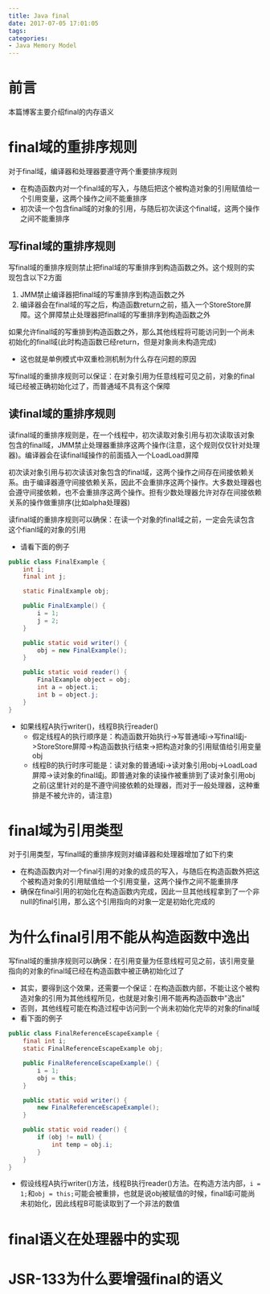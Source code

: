 ```yaml
---
title: Java final
date: 2017-07-05 17:01:05
tags:
categories:
- Java Memory Model
---
```



# 前言

本篇博客主要介绍final的内存语义


<!--more-->


# final域的重排序规则

对于final域，编译器和处理器要遵守两个重要排序规则

* 在构造函数内对一个final域的写入，与随后把这个被构造对象的引用赋值给一个引用变量，这两个操作之间不能重排序
* 初次读一个包含final域的对象的引用，与随后初次读这个final域，这两个操作之间不能重排序

## 写final域的重排序规则

写final域的重排序规则禁止把final域的写重排序到构造函数之外。这个规则的实现包含以下2方面

1. JMM禁止编译器把final域的写重排序到构造函数之外
1. 编译器会在final域的写之后，构造函数return之前，插入一个StoreStore屏障。这个屏障禁止处理器把final域的写重排序到构造函数之外


如果允许final域的写重排到构造函数之外，那么其他线程将可能访问到一个尚未初始化的final域(此时构造函数已经return，但是对象尚未构造完成)
* 这也就是单例模式中双重检测机制为什么存在问题的原因

写final域的重排序规则可以保证：在对象引用为任意线程可见之前，对象的final域已经被正确初始化过了，而普通域不具有这个保障

## 读final域的重排序规则

读final域的重排序规则是，在一个线程中，初次读取对象引用与初次读取该对象包含的final域，JMM禁止处理器重排序这两个操作(注意，这个规则仅仅针对处理器)。编译器会在读final域操作的前面插入一个LoadLoad屏障

初次读对象引用与初次读该对象包含的final域，这两个操作之间存在间接依赖关系。由于编译器遵守间接依赖关系，因此不会重排序这两个操作。大多数处理器也会遵守间接依赖，也不会重排序这两个操作。担有少数处理器允许对存在间接依赖关系的操作做重排序(比如alpha处理器)

读final域的重排序规则可以确保：在读一个对象的final域之前，一定会先读包含这个fianl域的对象的引用

* 请看下面的例子

```Java
public class FinalExample {
    int i;
    final int j;

    static FinalExample obj;

    public FinalExample() {
        i = 1;
        j = 2;
    }

    public static void writer() {
        obj = new FinalExample();
    }

    public static void reader() {
        FinalExample object = obj;
        int a = object.i;
        int b = object.j;
    }
}
```

* 如果线程A执行writer()，线程B执行reader()
    * 假定线程A的执行顺序是：构造函数开始执行->写普通域i->写final域j->StoreStore屏障->构造函数执行结束->把构造对象的引用赋值给引用变量obj
    * 线程B的执行时序可能是：读对象的普通域i->读对象引用obj->LoadLoad屏障->读对象的final域j。即普通对象的读操作被重排到了读对象引用obj之前(这里针对的是不遵守间接依赖的处理器，而对于一般处理器，这种重排是不被允许的，请注意)


# final域为引用类型

对于引用类型，写final域的重排序规则对编译器和处理器增加了如下约束

* 在构造函数内对一个final引用的对象的成员的写入，与随后在构造函数外把这个被构造对象的引用赋值给一个引用变量，这两个操作之间不能重排序
* 确保在final引用的初始化在构造函数内完成，因此一旦其他线程拿到了一个非null的final引用，那么这个引用指向的对象一定是初始化完成的

# 为什么final引用不能从构造函数中逸出

写final域的重排序规则可以确保：在引用变量为任意线程可见之前，该引用变量指向的对象的final域已经在构造函数中被正确初始化过了

* 其实，要得到这个效果，还需要一个保证：在构造函数内部，不能让这个被构造对象的引用为其他线程所见，也就是对象引用不能再构造函数中"逸出"
* 否则，其他线程可能在构造过程中访问到一个尚未初始化完毕的对象的final域
* 看下面的例子

```Java
public class FinalReferenceEscapeExample {
    final int i;
    static FinalReferenceEscapeExample obj;

    public FinalReferenceEscapeExample() {
        i = 1;
        obj = this;
    }

    public static void writer() {
        new FinalReferenceEscapeExample();
    }

    public static void reader() {
        if (obj != null) {
            int temp = obj.i;
        }
    }
}
```

* 假设线程A执行writer()方法，线程B执行reader()方法。在构造方法内部，`i = 1;`和`obj = this;`可能会被重排，也就是说obj被赋值的时候，final域i可能尚未初始化，因此线程B可能读取到了一个非法的数值

# final语义在处理器中的实现


# JSR-133为什么要增强final的语义